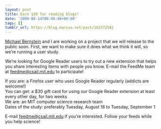```yaml
---
layout: post
title: Earn $30 for reading blogs!
date: '2009-08-14T00:40:48+00:00'
tags: []
tumblr_url: https://blog.marcua.net/post/162572582
---
```

[Michael Bernstein](http://people.csail.mit.edu/msbernst/) and I are working on a project that we will release to the public soon. First, we want to make sure it does what we think it will, so we’re running a user study.

We’re looking for Google Reader users to try out a new extension that helps you share interesting items with people you know. E-mail the FeedMe team at [feedme@csail.mit.edu](mailto:feedme@csail.mit.edu) to participate!

If you are: a Firefox user who uses Google Reader regularly (addicts are welcome!)  
You can get: a $30 gift card for using our Google Reader extension at least every other day, for two weeks  
We are: an MIT computer science research team  
Dates of the study: preferably Tuesday, August 18 to Tuesday, September 1

E-mail [feedme@csail.mit.edu](mailto:feedme@csail.mit.edu) if you’re interested. Follow your feeds while you help science!

